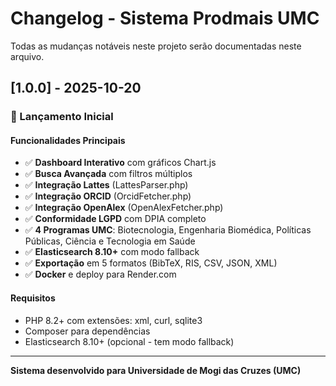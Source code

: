 # Changelog - Sistema Prodmais UMC

Todas as mudanças notáveis neste projeto serão documentadas neste arquivo.

## [1.0.0] - 2025-10-20

### 🚀 Lançamento Inicial

#### Funcionalidades Principais
- ✅ **Dashboard Interativo** com gráficos Chart.js
- ✅ **Busca Avançada** com filtros múltiplos
- ✅ **Integração Lattes** (LattesParser.php)
- ✅ **Integração ORCID** (OrcidFetcher.php)
- ✅ **Integração OpenAlex** (OpenAlexFetcher.php)
- ✅ **Conformidade LGPD** com DPIA completo
- ✅ **4 Programas UMC**: Biotecnologia, Engenharia Biomédica, Políticas Públicas, Ciência e Tecnologia em Saúde
- ✅ **Elasticsearch 8.10+** com modo fallback
- ✅ **Exportação** em 5 formatos (BibTeX, RIS, CSV, JSON, XML)
- ✅ **Docker** e deploy para Render.com

#### Requisitos
- PHP 8.2+ com extensões: xml, curl, sqlite3
- Composer para dependências
- Elasticsearch 8.10+ (opcional - tem modo fallback)

---

**Sistema desenvolvido para Universidade de Mogi das Cruzes (UMC)**